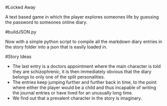 #Locked Away

A text based game in which the player explores someones life by guessing the password to someones online diary.

#buildJSON.py

Now with a simple python script to compile all the markdown diary entries in the story folder into a json that is easily loaded in.

#Story Ideas

+ The last entry is a doctors appointment where the main character is told they are schizophrenic, it is then immediately obvious that the diary belongs to only one of the split personalities.
+ The entries keep jumping further and further back in time, to the point where either the player would be a child and thus incapable of writing the journal entries or have lived for an unusually long time.
+ We find out that a prevalent character in the story is imaginary.